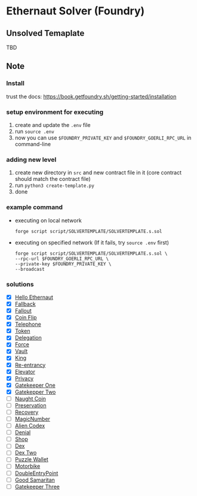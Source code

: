 # Ethernaut Solver (Foundry)

## Unsolved Temaplate
TBD

## Note

### Install
trust the docs: https://book.getfoundry.sh/getting-started/installation

### setup environment for executing
1. create and update the `.env` file
2. run `source .env`
3. now you can use `$FOUNDRY_PRIVATE_KEY` and `$FOUNDRY_GOERLI_RPC_URL` in command-line

### adding new level
1. create new directory in `src` and new contract file in it (core contract should match the contract file)
2. run `python3 create-template.py`
3. done

### example command
- executing on local network
    ```
    forge script script/SOLVERTEMPLATE/SOLVERTEMPLATE.s.sol
    ```
- executing on specified network (If it fails, try `source .env` first)
    ```
    forge script script/SOLVERTEMPLATE/SOLVERTEMPLATE.s.sol \
    --rpc-url $FOUNDRY_GOERLI_RPC_URL \
    --private-key $FOUNDRY_PRIVATE_KEY \
    --broadcast
    ```

### solutions
- [x]  [Hello Ethernaut](https://github.com/CokeFung/ethernaut-solver-foundry/tree/main/test/hello-ethernaut)
- [x]  [Fallback](https://github.com/CokeFung/ethernaut-solver-foundry/tree/main/test/fallback)
- [x]  [Fallout](https://github.com/CokeFung/ethernaut-solver-foundry/tree/main/test/fallout)
- [x]  [Coin Flip](https://github.com/CokeFung/ethernaut-solver-foundry/tree/main/test/coin-flip)
- [x]  [Telephone](https://github.com/CokeFung/ethernaut-solver-foundry/tree/main/test/telephone)
- [x]  [Token](https://github.com/CokeFung/ethernaut-solver-foundry/tree/main/test/token)
- [x]  [Delegation](https://github.com/CokeFung/ethernaut-solver-foundry/tree/main/test/delegation)
- [x]  [Force](https://github.com/CokeFung/ethernaut-solver-foundry/tree/main/test/force)
- [x]  [Vault](https://github.com/CokeFung/ethernaut-solver-foundry/tree/main/test/vault)
- [x]  [King](https://github.com/CokeFung/ethernaut-solver-foundry/tree/main/test/king)
- [x]  [Re-entrancy](https://github.com/CokeFung/ethernaut-solver-foundry/tree/main/test/re-entrancy)
- [x]  [Elevator](https://github.com/CokeFung/ethernaut-solver-foundry/tree/main/test/elevator)
- [x]  [Privacy](https://github.com/CokeFung/ethernaut-solver-foundry/tree/main/test/privacy)
- [x]  [Gatekeeper One](https://github.com/CokeFung/ethernaut-solver-foundry/tree/main/test/gatekeeper-one)
- [x]  [Gatekepper Two](https://github.com/CokeFung/ethernaut-solver-foundry/tree/main/test/gatekeeper-two)
- [ ]  [Naught Coin](https://github.com/CokeFung/ethernaut-solver-foundry/tree/main/test/naught-coin)
- [ ]  [Preservation](https://github.com/CokeFung/ethernaut-solver-foundry/tree/main/test/preservation)
- [ ]  [Recovery](https://github.com/CokeFung/ethernaut-solver-foundry/tree/main/test/recovery)
- [ ]  [MagicNumber](https://github.com/CokeFung/ethernaut-solver-foundry/tree/main/test/magic-number)
- [ ]  [Alien Codex](https://github.com/CokeFung/ethernaut-solver-foundry/tree/main/test/alien-codex)
- [ ]  [Denial](https://github.com/CokeFung/ethernaut-solver-foundry/tree/main/test/denial)
- [ ]  [Shop](https://github.com/CokeFung/ethernaut-solver-foundry/tree/main/test/shop)
- [ ]  [Dex](https://github.com/CokeFung/ethernaut-solver-foundry/tree/main/test/dex)
- [ ]  [Dex Two](https://github.com/CokeFung/ethernaut-solver-foundry/tree/main/test/dex-two)
- [ ]  [Puzzle Wallet](https://github.com/CokeFung/ethernaut-solver-foundry/tree/main/test/puzzle-wallet)
- [ ]  [Motorbike](https://github.com/CokeFung/ethernaut-solver-foundry/tree/main/test/motorbike)
- [ ]  [DoubleEntryPoint](https://github.com/CokeFung/ethernaut-solver-foundry/tree/main/test/double-entry-point)
- [ ]  [Good Samaritan](https://github.com/CokeFung/ethernaut-solver-foundry/tree/main/test/good-samaritan)
- [ ]  [Gatekeeper Three](https://github.com/CokeFung/ethernaut-solver-foundry/tree/main/test/gatekeeper-three)